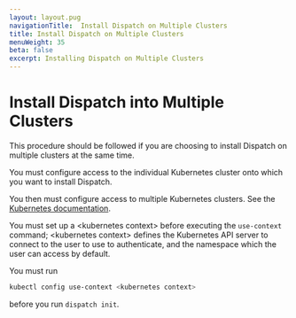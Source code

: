 ```yaml
---
layout: layout.pug
navigationTitle:  Install Dispatch on Multiple Clusters
title: Install Dispatch on Multiple Clusters
menuWeight: 35
beta: false
excerpt: Installing Dispatch on Multiple Clusters
---
```

# Install Dispatch into Multiple Clusters

This procedure should be followed if you are choosing to install Dispatch on multiple clusters at the same time.

You must configure access to the individual Kubernetes cluster onto which you want to install Dispatch.

You then must configure access to multiple Kubernetes clusters. See the [Kubernetes documentation](https://kubernetes.io/docs/tasks/access-application-cluster/configure-access-multiple-clusters/).

You must set up a &#x3c;kubernetes context&#x3e; before executing the `use-context` command; &#x3c;kubernetes context&#x3e; defines the Kubernetes API server to connect to the user to use to authenticate, and the namespace which the user can access by default.

You must run

```bash
kubectl config use-context <kubernetes context>
```
before you run `dispatch init`.
